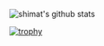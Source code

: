 ![shimat's github stats](https://github-readme-stats.vercel.app/api?username=shimat&count_private=true&show_icons=true)

[![trophy](https://github-profile-trophy.vercel.app/?username=shimat)](https://github.com/ryo-ma/github-profile-trophy)

